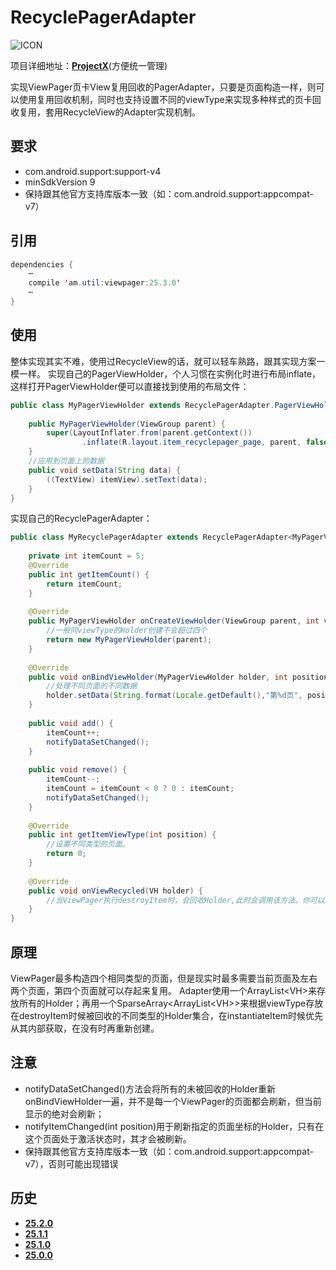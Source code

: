 # RecyclePagerAdapter
![ICON](https://raw.githubusercontent.com/AlexMofer/ProjectX/master/images/icons/recyclepager.png)

项目详细地址：[**ProjectX**](https://github.com/AlexMofer/ProjectX/tree/master/viewpager)(方便统一管理)

实现ViewPager页卡View复用回收的PagerAdapter，只要是页面构造一样，则可以使用复用回收机制，同时也支持设置不同的viewType来实现多种样式的页卡回收复用，套用RecycleView的Adapter实现机制。
## 要求
- com.android.support:support-v4
- minSdkVersion 9
- 保持跟其他官方支持库版本一致（如：com.android.support:appcompat-v7）

## 引用
```java
dependencies {
    ⋯
    compile 'am.util:viewpager:25.3.0'
    ⋯
}
```
## 使用
整体实现其实不难，使用过RecycleView的话，就可以轻车熟路，跟其实现方案一模一样。
实现自己的PagerViewHolder，个人习惯在实例化时进行布局inflate，这样打开PagerViewHolder便可以直接找到使用的布局文件：
```java
public class MyPagerViewHolder extends RecyclePagerAdapter.PagerViewHolder {
    
    public MyPagerViewHolder(ViewGroup parent) {
        super(LayoutInflater.from(parent.getContext())
                .inflate(R.layout.item_recyclepager_page, parent, false));
    }
    //应用到页面上的数据
    public void setData(String data) {
        ((TextView) itemView).setText(data);
    }
}
```
实现自己的RecyclePagerAdapter：
```java
public class MyRecyclePagerAdapter extends RecyclePagerAdapter<MyPagerViewHolder> {
    
    private int itemCount = 5;
    @Override
    public int getItemCount() {
        return itemCount;
    }
    
    @Override
    public MyPagerViewHolder onCreateViewHolder(ViewGroup parent, int viewType) {
        //一般同viewType的Holder创建不会超过四个
        return new MyPagerViewHolder(parent);
    }
    
    @Override
    public void onBindViewHolder(MyPagerViewHolder holder, int position) {
        //处理不同页面的不同数据
        holder.setData(String.format(Locale.getDefault(),"第%d页", position + 1));
    }
    
    public void add() {
        itemCount++;
        notifyDataSetChanged();
    }
    
    public void remove() {
        itemCount--;
        itemCount = itemCount < 0 ? 0 : itemCount;
        notifyDataSetChanged();
    }
    
    @Override
    public int getItemViewType(int position) {
        //设置不同类型的页面。
        return 0;
    }
    
    @Override
    public void onViewRecycled(VH holder) {
        //当ViewPager执行destroyItem时，会回收Holder,此时会调用该方法，你可以重写该方法实现你要的效果
    }
}
```
## 原理
ViewPager最多构造四个相同类型的页面，但是现实时最多需要当前页面及左右两个页面，第四个页面就可以存起来复用。
Adapter使用一个ArrayList\<VH\>来存放所有的Holder；再用一个SparseArray\<ArrayList\<VH\>\>来根据viewType存放在destroyItem时候被回收的不同类型的Holder集合，在instantiateItem时候优先从其内部获取，在没有时再重新创建。

## 注意
- notifyDataSetChanged()方法会将所有的未被回收的Holder重新onBindViewHolder一遍，并不是每一个ViewPager的页面都会刷新，但当前显示的绝对会刷新；
- notifyItemChanged(int position)用于刷新指定的页面坐标的Holder，只有在这个页面处于激活状态时，其才会被刷新。
- 保持跟其他官方支持库版本一致（如：com.android.support:appcompat-v7），否则可能出现错误

## 历史
- [**25.2.0**](https://bintray.com/alexmofer/maven/ViewPager/25.2.0)
- [**25.1.1**](https://bintray.com/alexmofer/maven/ViewPager/25.1.1)
- [**25.1.0**](https://bintray.com/alexmofer/maven/ViewPager/25.1.0)
- [**25.0.0**](https://bintray.com/alexmofer/maven/SupportPlus/25.0.0)